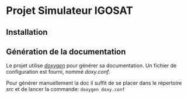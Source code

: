 ﻿Projet Simulateur IGOSAT
========================

## Installation

## Génération de la documentation
Le projet utilise [*doxygen*](http://www.stack.nl/~dimitri/doxygen/index.html) pour générer sa documentation. Un fichier de configuration est fourni, nommé *doxy.conf*.

Pour générer manuellement la doc il suffit de se placer dans le répertoire *src* et de lancer la commande:
```doxygen doxy.conf```
